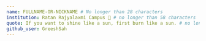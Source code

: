 ```yaml
---
name: FULLNAME-OR-NICKNAME # No longer than 28 characters
institution: Ratan Rajyalaxmi Campus 🚩 # no longer than 58 characters
quote: If you want to shine like a sun, first burn like a sun. # no longer than 100 characters, avoid using quotes(") to guarantee the format remains the same.
github_user: GreeshSah
---
```

